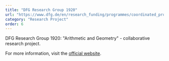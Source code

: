```yaml
---
title: "DFG Research Group 1920"
url: "https://www.dfg.de/en/research_funding/programmes/coordinated_programmes/research_groups/"
category: "Research Project"
order: 6
---
```


DFG Research Group 1920: "Arithmetic and Geometry" - collaborative research project.

For more information, visit the [official website](https://www.dfg.de/en/research_funding/programmes/coordinated_programmes/research_groups/).
